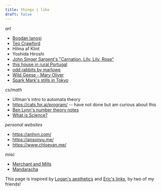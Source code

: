```yaml
---
title: things i like
draft: false
---
```

 _art_
- [Bogdan Ianoși](https://www.instagram.com/lightistic?utm_source=ig_web_button_share_sheet&igsh=ZDNlZDc0MzIxNw==)
- [Teo Crawford](https://www.teocrawford.com/)
- Hilma af Klint
- Yoshida Hiroshi
- [John Singer Sargent's "Carnation, Lily, Lily, Rose"](https://www.tate.org.uk/art/artworks/sargent-carnation-lily-lily-rose-n01615)
- [this house in rural Portugal](https://www.houseandgarden.co.uk/gallery/rustic-retreat-unspoilt-portugal-caroline-irving)
- [odd rabbits by marlowe](https://oddrabbits.art/)
- [Wild Geese - Mary Oliver](http://www.phys.unm.edu/~tw/fas/yits/archive/oliver_wildgeese.html)
- [Spark Mark's stills in Tokyo](https://www.spark-mark.com/laboratory/stills-in-tokyo)

_cs/math_
- Ullman's intro to automata theory
- https://cats.for.ai/program/ -- have not done but am curious about this
- [Ben Lynn's number theory notes](https://crypto.stanford.edu/pbc/notes/numbertheory/)
- [What is Science?](http://www.feynman.com/science/what-is-science/)

*personal websites*
- https://anhvn.com/
- https://ansonyu.me/
- https://www.chloeyan.me/

*misc*
- [Merchant and Mills](https://merchantandmills.com/uk/)
- [Mandaracha](https://www.mandaracha.com/)

This page is inspired by [Logan's aesthetics](https://logangraves.com/aesthetics) and [Eric's links](https://www.ericyrhuang.com/links/), by two of my friends!
